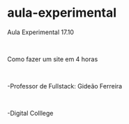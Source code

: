 # aula-experimental
<p>Aula Experimental 17.10<p/><br>
<p>Como fazer um site em 4 horas<p/><br>
<p>-Professor de Fullstack: Gideão Ferreira<p/><br>
<p>-Digital Colllege<p/>
